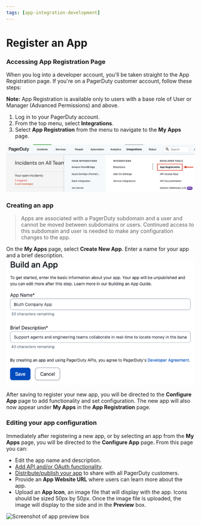 ```yaml
---
tags: [app-integration-development]
---
```


# Register an App

### Accessing App Registration Page

When you log into a developer account, you'll be taken straight to the App Registration page. If you're on a PagerDuty customer account, follow these steps:

**Note:** App Registration is available only to users with a base role of User or Manager (Advanced Permissions) and above.

1. Log in to your PagerDuty account.
2. From the top menu, select **Integrations**.
3. Select **App Registration** from the menu to navigate to the **My Apps** page.

![Screenshot of dev menu in Pagerduty](../../assets/images/app-registration-nav.png)

### Creating an app
<!-- theme: info -->
> Apps are associated with a PagerDuty subdomain and a user and cannot be moved between subdomains or users. Continued access to this subdomain and user is needed to make any configuration changes to the app.

On the **My Apps** page, select **Create New App**. Enter a name for your app and a brief description.
![Screenshot of app registration form](../../assets/images/app_register.png)

After saving to register your new app, you will be directed to the **Configure App** page to add functionality and set configuration. The new app will also now appear under **My Apps** in the **App Registration** page.

### Editing your app configuration

Immediately after registering a new app, or by selecting an app from the **My Apps** page, you will be directed to the **Configure App** page. From this page you can:
- Edit the app name and description.
- [Add API and/or OAuth functionality](../../docs/app-integration-development/04-App-Functionality.md).
- [Distribute/publish your app](../../docs/app-integration-development/11-Publish-Your-App.md) to share with all PagerDuty customers.
- Provide an **App Website URL** where users can learn more about the app.
- Upload an **App Icon**, an image file that will display with the app. Icons should be sized 50px by 50px. Once the image file is uploaded, the image will display to the side and in the **Preview** box.

![Screenshot of app preview box](../../assets/images/app-preview-box.png)

